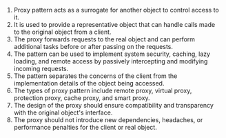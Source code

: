 

1. Proxy pattern acts as a surrogate for another object to control access to it.
2. It is used to provide a representative object that can handle calls made to the original object from a client.
3. The proxy forwards requests to the real object and can perform additional tasks before or after passing on the requests.
4. The pattern can be used to implement system security, caching, lazy loading, and remote access by passively intercepting and modifying incoming requests.
5. The pattern separates the concerns of the client from the implementation details of the object being accessed.
6. The types of proxy pattern include remote proxy, virtual proxy, protection proxy, cache proxy, and smart proxy.
7. The design of the proxy should ensure compatibility and transparency with the original object's interface.
8. The proxy should not introduce new dependencies, headaches, or performance penalties for the client or real object.